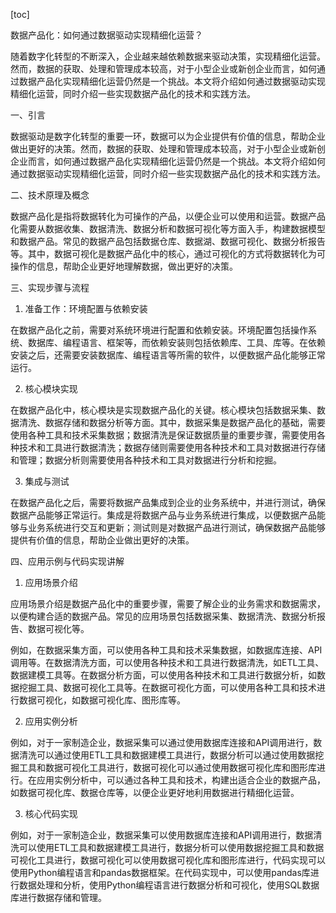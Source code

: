 
[toc]                    
                
                
数据产品化：如何通过数据驱动实现精细化运营？

随着数字化转型的不断深入，企业越来越依赖数据来驱动决策，实现精细化运营。然而，数据的获取、处理和管理成本较高，对于小型企业或新创企业而言，如何通过数据产品化实现精细化运营仍然是一个挑战。本文将介绍如何通过数据驱动实现精细化运营，同时介绍一些实现数据产品化的技术和实践方法。

一、引言

数据驱动是数字化转型的重要一环，数据可以为企业提供有价值的信息，帮助企业做出更好的决策。然而，数据的获取、处理和管理成本较高，对于小型企业或新创企业而言，如何通过数据产品化实现精细化运营仍然是一个挑战。本文将介绍如何通过数据驱动实现精细化运营，同时介绍一些实现数据产品化的技术和实践方法。

二、技术原理及概念

数据产品化是指将数据转化为可操作的产品，以便企业可以使用和运营。数据产品化需要从数据收集、数据清洗、数据分析和数据可视化等方面入手，构建数据模型和数据产品。常见的数据产品包括数据仓库、数据湖、数据可视化、数据分析报告等。其中，数据可视化是数据产品化中的核心，通过可视化的方式将数据转化为可操作的信息，帮助企业更好地理解数据，做出更好的决策。

三、实现步骤与流程

1. 准备工作：环境配置与依赖安装

在数据产品化之前，需要对系统环境进行配置和依赖安装。环境配置包括操作系统、数据库、编程语言、框架等，而依赖安装则包括依赖库、工具、库等。在依赖安装之后，还需要安装数据库、编程语言等所需的软件，以便数据产品化能够正常运行。

2. 核心模块实现

在数据产品化中，核心模块是实现数据产品化的关键。核心模块包括数据采集、数据清洗、数据存储和数据分析等方面。其中，数据采集是数据产品化的基础，需要使用各种工具和技术采集数据；数据清洗是保证数据质量的重要步骤，需要使用各种技术和工具进行数据清洗；数据存储则需要使用各种技术和工具对数据进行存储和管理；数据分析则需要使用各种技术和工具对数据进行分析和挖掘。

3. 集成与测试

在数据产品化之后，需要将数据产品集成到企业的业务系统中，并进行测试，确保数据产品能够正常运行。集成是将数据产品与业务系统进行集成，以便数据产品能够与业务系统进行交互和更新；测试则是对数据产品进行测试，确保数据产品能够提供有价值的信息，帮助企业做出更好的决策。

四、应用示例与代码实现讲解

1. 应用场景介绍

应用场景介绍是数据产品化中的重要步骤，需要了解企业的业务需求和数据需求，以便构建合适的数据产品。常见的应用场景包括数据采集、数据清洗、数据分析报告、数据可视化等。

例如，在数据采集方面，可以使用各种工具和技术采集数据，如数据库连接、API调用等。在数据清洗方面，可以使用各种技术和工具进行数据清洗，如ETL工具、数据建模工具等。在数据分析方面，可以使用各种技术和工具进行数据分析，如数据挖掘工具、数据可视化工具等。在数据可视化方面，可以使用各种工具和技术进行数据可视化，如数据可视化库、图形库等。

2. 应用实例分析

例如，对于一家制造企业，数据采集可以通过使用数据库连接和API调用进行，数据清洗可以通过使用ETL工具和数据建模工具进行，数据分析可以通过使用数据挖掘工具和数据可视化工具进行，数据可视化可以通过使用数据可视化库和图形库进行。在应用实例分析中，可以通过各种工具和技术，构建出适合企业的数据产品，如数据可视化库、数据仓库等，以便企业更好地利用数据进行精细化运营。

3. 核心代码实现

例如，对于一家制造企业，数据采集可以使用数据库连接和API调用进行，数据清洗可以使用ETL工具和数据建模工具进行，数据分析可以使用数据挖掘工具和数据可视化工具进行，数据可视化可以使用数据可视化库和图形库进行，代码实现可以使用Python编程语言和pandas数据框架。在代码实现中，可以使用pandas库进行数据处理和分析，使用Python编程语言进行数据分析和可视化，使用SQL数据库进行数据存储和管理。

